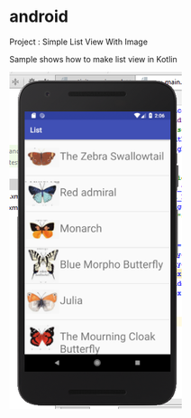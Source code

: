 # android

Project : Simple List View With Image

Sample shows how to make list view in Kotlin

![alt text](https://github.com/mariames/android/blob/master/simpleListViewWithImage/List/Screenshot.png)

